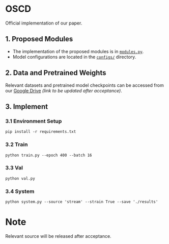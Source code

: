 # OSCD
Official implementation of our paper.


## 1. Proposed Modules
- The implementation of the proposed modules is in [`modules.py`](./modules.py).  
- Model configurations are located in the [`configs/`](./configs/) directory.

## 2. Data and Pretrained Weights
Relevant datasets and pretrained model checkpoints can be accessed from our [Google Drive](./) *(link to be updated after acceptance)*.

## 3. Implement
### 3.1 Environment Setup
```
pip install -r requirements.txt
```

### 3.2 Train
```
python train.py --epoch 400 --batch 16
```

### 3.3 Val
```
python val.py
```
### 3.4 System
```
python system.py --source 'stream' --strain True --save './results'
```

# Note
Relevant source will be released after acceptance.
